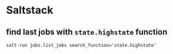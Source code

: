# Saltstack

## find last jobs with `state.highstate` function

```shell
salt-run jobs.list_jobs search_function='state.highstate'
```

